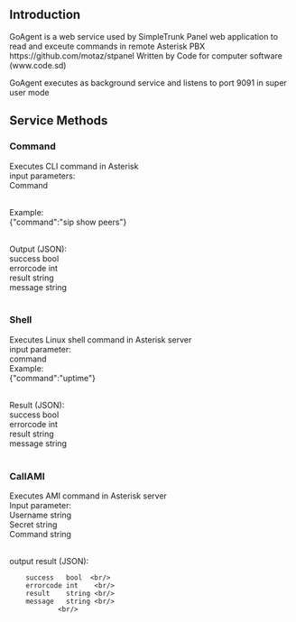 <h2>Introduction</h2>
GoAgent is a web service used by SimpleTrunk Panel web application to read and exceute commands in remote Asterisk PBX
https://github.com/motaz/stpanel
Written by Code for computer software (www.code.sd)

GoAgent executes as background service and listens to port 9091 in super user mode

<h2>Service Methods</h2>

<h3>Command</h3>
Executes CLI command in Asterisk<br/>
input parameters:<br/>
Command</br><br/>

Example:</br>
{"command":"sip show peers"}<br/></br>

Output (JSON): <br/>
		success   bool  <br/>
		errorcode int    <br/>
		result    string <br/>
		message   string <br/>
                <br/>
                
<h3>Shell</h3>
Executes Linux shell command in Asterisk server<br/>
input parameter:<br/>
command<br/>
Example:<br/>
{"command":"uptime"}<br/></br>

Result (JSON):<br/>
		success   bool  <br/>
		errorcode int    <br/>
		result    string <br/>
		message   string <br/>
                <br/>
                
<h3>CallAMI</h3>
Executes AMI command in Asterisk server<br/>
Input parameter:<br/>
		Username string<br/>
		Secret   string<br/>
		Command  string<br/><br/>
   
output result (JSON):

		success   bool  <br/>
		errorcode int    <br/>
		result    string <br/>
		message   string <br/>
                <br/>
